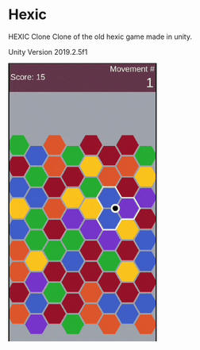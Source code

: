 # Hexic
HEXIC Clone
Clone of the old hexic game made in unity.

Unity Version 2019.2.5f1

![](Readme/ingame.gif)